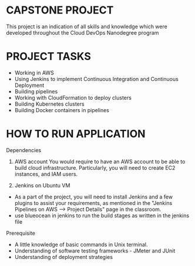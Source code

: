 # CAPSTONE PROJECT

This project is an indication of all skills and knowledge which were developed throughout the Cloud DevOps Nanodegree program

# PROJECT TASKS

* Working in AWS
* Using Jenkins to implement Continuous Integration and Continuous Deployment
* Building pipelines
* Working with CloudFormation to deploy clusters
* Building Kubernetes clusters
* Building Docker containers in pipelines

# HOW TO RUN APPLICATION

Dependencies
1. AWS account
You would require to have an AWS account to be able to build cloud infrastructure. Particularly, you will need to create EC2 instances, and IAM users.

2. Jenkins on Ubuntu VM
* As a part of the project, you will need to install Jenkins and a few plugins to assist your requirements, as mentioned in the "Jenkins Pipelines on AWS --> Project Details" page in the classroom.
* use blueocean in jenkins to run the build stages as written in the jenkins file

Prerequisite
* A little knowledge of basic commands in Unix terminal.
* Understanding of software testing frameworks - JMeter and JUnit
* Understanding of deployment strategies


